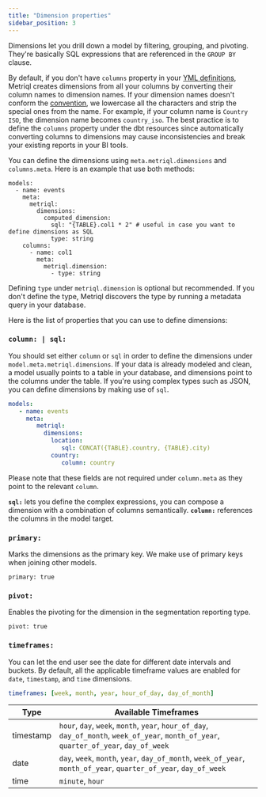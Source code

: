 ```yaml
---
title: "Dimension properties"
sidebar_position: 3
---
```

Dimensions let you drill down a model by filtering, grouping, and pivoting. They're basically SQL expressions that are referenced in the `GROUP BY` clause. 

By default, if you don't have `columns` property in your [YML definitions](https://docs.getdbt.com/reference/model-properties), Metriql creates dimensions from all your columns by converting their column names to dimension names. If your dimension names doesn't conform the [convention](field#name), we lowercase all the characters and strip the special ones from the name. For example, if your column name is `Country ISO`, the dimension name becomes `country_iso`. The best practice is to define the `columns` property under the dbt resources since automatically converting columns to dimensions may cause inconsistencies and break your existing reports in your BI tools.

You can define the dimensions using `meta.metriql.dimensions` and `columns.meta`. Here is an example that use both methods:

```
models:
  - name: events
    meta:
      metriql:
        dimensions:
          computed_dimension:
            sql: "{TABLE}.col1 * 2" # useful in case you want to define dimensions as SQL
            type: string
    columns:
      - name: col1
        meta:
          metriql.dimension:
            - type: string

```

Defining `type` under `metriql.dimension` is optional but recommended. If you don't define the type, Metriql discovers the type by running a metadata query in your database.

Here is the list of properties that you can use to define dimensions:

### `column: | sql:`

You should set either `column` or `sql` in order to define the dimensions under `model.meta.metriql.dimensions`. If your data is already modeled and clean, a model usually points to a table in your database, and dimensions point to the columns under the table. If you're using complex types such as JSON, you can define dimensions by making use of `sql`.

```yml
models:
   - name: events
     meta:
        metriql:
          dimensions:
          	location:
          	   sql: CONCAT({TABLE}.country, {TABLE}.city)
          	country:
          	   column: country
```

Please note that these fields are not required under `column.meta` as they point to the relevant `column`.

**`sql:`** lets you define the complex expressions, you can compose a dimension with a combination of columns semantically.
**`column:`** references the columns in the model target.

### `primary:`

Marks the dimensions as the primary key. We make use of primary keys when joining other models. 

`primary: true`

### `pivot:`

Enables the pivoting for the dimension in the segmentation reporting type.

`pivot: true`

### `timeframes:`

You can let the end user see the date for different date intervals and buckets. By default, all the applicable timeframe values are enabled for `date`, `timestamp`, and `time` dimensions.

```yml
timeframes: [week, month, year, hour_of_day, day_of_month]
```


| Type      | Available Timeframes                                                                                                                     |
|-----------|------------------------------------------------------------------------------------------------------------------------------------------|
| timestamp | `hour`, `day`, `week`, `month`, `year`, `hour_of_day`, `day_of_month`, `week_of_year`, `month_of_year`, `quarter_of_year`, `day_of_week` |
| date      | `day`, `week`, `month`, `year`, `day_of_month`, `week_of_year`, `month_of_year`, `quarter_of_year`, `day_of_week`                        |
| time      | `minute`, `hour`                                                                                                                         |